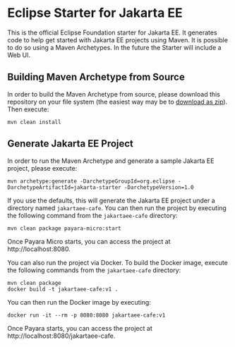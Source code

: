 # Eclipse Starter for Jakarta EE
This is the official Eclipse Foundation starter for Jakarta EE. It generates code to help get started with Jakarta EE projects using Maven. It is possible to do so using a Maven Archetypes. In the future the Starter will include a Web UI.

## Building Maven Archetype from Source
In order to build the Maven Archetype from source, please download this repository on your file system (the easiest way may be to [download as zip](archive/refs/heads/master.zip)). Then execute:

```
mvn clean install
```

## Generate Jakarta EE Project
In order to run the Maven Archetype and generate a sample Jakarta EE project, please execute:

```
mvn archetype:generate -DarchetypeGroupId=org.eclipse -DarchetypeArtifactId=jakarta-starter -DarchetypeVersion=1.0
```

If you use the defaults, this will generate the Jakarta EE project under a directory named `jakartaee-cafe`. You can then run the project by executing the following command from the `jakartaee-cafe` directory:

```
mvn clean package payara-micro:start
```

Once Payara Micro starts, you can access the project at http://localhost:8080.

You can also run the project via Docker. To build the Docker image, execute the following commands from the `jakartaee-cafe` directory: 

```
mvn clean package
docker build -t jakartaee-cafe:v1 .
```

You can then run the Docker image by executing:

```
docker run -it --rm -p 8080:8080 jakartaee-cafe:v1
```

Once Payara starts, you can access the project at http://localhost:8080/jakartaee-cafe.
